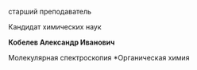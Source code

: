 старший преподаватель

Кандидат химических наук

**Кобелев Александр Иванович**

Молекулярная спектроскопия
	*Органическая химия